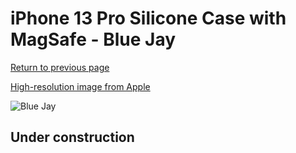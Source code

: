 # iPhone 13 Pro Silicone Case with MagSafe - Blue Jay

[Return to previous page](/iphone_13)

[High-resolution image from Apple](https://store.storeimages.cdn-apple.com/8756/as-images.apple.com/is/MM2G3?wid=4500&hei=4500&fmt=png)

<div style="width: 500px"><img src="/everyphone/MM2G3.png" alt="Blue Jay"></div>

## Under construction
